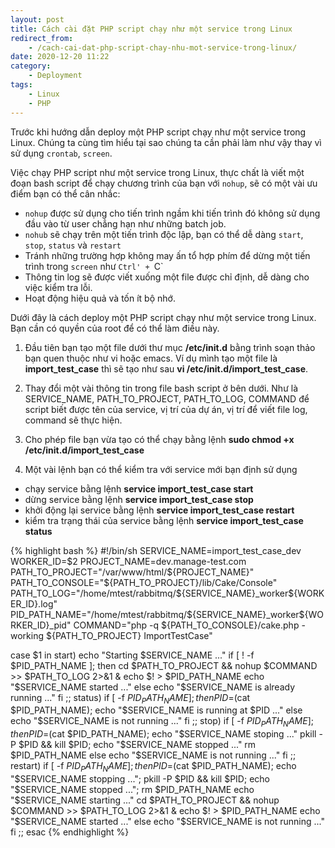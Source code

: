 ```yaml
---
layout: post
title: Cách cài đặt PHP script chạy như một service trong Linux
redirect_from:
    - /cach-cai-dat-php-script-chay-nhu-mot-service-trong-linux/
date: 2020-12-20 11:22
category:
    - Deployment
tags: 
    - Linux
    - PHP
---
```

Trước khi hướng dẫn deploy một PHP script chạy như một service trong Linux.
Chúng ta cùng tìm hiểu tại sao chúng ta cần phải làm như vậy thay vì sử dụng `crontab`, `screen`.

Việc chạy PHP script như một service trong Linux, thực chất là viết một đoạn bash script để chạy chương trình của bạn với `nohup`, sẽ có một vài ưu điểm bạn có thể cân nhắc:
- `nohup` được sử dụng cho tiến trình ngầm khi tiến trình đó không sử dụng đầu vào từ user chẳng hạn như những batch job.
- `nohub` sẽ chạy trên một tiến trình độc lập, bạn có thể dễ dàng `start`, `stop`, `status` và `restart`
- Tránh những trường hợp không may ấn tổ hợp phím để dừng một tiến trình trong `screen` như `Ctrl' + `C`
- Thông tin log sẽ được viết xuống một file được chỉ định, dễ dàng cho việc kiểm tra lỗi.
- Hoạt động hiệu quả và tốn ít bộ nhớ.

Dưới đây là cách deploy một PHP script chạy như một service trong Linux.
Bạn cần có quyền của root để có thể làm điều này.
1. Đầu tiên bạn tạo một file dưới thư mục **/etc/init.d** bằng trình soạn thảo bạn quen thuộc như vi hoặc emacs. Ví dụ mình tạo một file là **import_test_case** thì sẽ tạo như sau **vi /etc/init.d/import_test_case**.

2. Thay đổi một vài thông tin trong file bash script ở bên dưới. Như là SERVICE_NAME, PATH_TO_PROJECT, PATH_TO_LOG, COMMAND để script biết được tên của service, vị trí của dự án, vị trí để viết file log, command sẽ thực hiện.

3. Cho phép file bạn vừa tạo có thể chạy bằng lệnh **sudo chmod +x /etc/init.d/import_test_case**

4. Một vài lệnh bạn có thể kiểm tra với service mới bạn định sử dụng

- chạy service bằng lệnh **service import_test_case start**
- dừng service bằng lệnh **service import_test_case stop**
- khởi động lại service bằng lệnh **service import_test_case restart**
- kiểm tra trạng thái của service bằng lệnh **service import_test_case status**

{% highlight bash %}
#!/bin/sh
SERVICE_NAME=import_test_case_dev
WORKER_ID=$2
PROJECT_NAME=dev.manage-test.com
PATH_TO_PROJECT="/var/www/html/${PROJECT_NAME}"
PATH_TO_CONSOLE="${PATH_TO_PROJECT}/lib/Cake/Console"
PATH_TO_LOG="/home/mtest/rabbitmq/${SERVICE_NAME}_worker${WORKER_ID}.log"
PID_PATH_NAME="/home/mtest/rabbitmq/${SERVICE_NAME}_worker${WORKER_ID}_pid"
COMMAND="php -q ${PATH_TO_CONSOLE}/cake.php -working ${PATH_TO_PROJECT} ImportTestCase"

case $1 in
    start)
        echo "Starting $SERVICE_NAME ..."
        if [ ! -f $PID_PATH_NAME ]; then
            cd $PATH_TO_PROJECT && nohup $COMMAND >> $PATH_TO_LOG 2>&1 &
            echo $! > $PID_PATH_NAME
            echo "$SERVICE_NAME started ..."
        else
            echo "$SERVICE_NAME is already running ..."
        fi
    ;;
    status)
        if [ -f $PID_PATH_NAME ]; then
            PID=$(cat $PID_PATH_NAME);
            echo "$SERVICE_NAME is running at $PID ..."
        else
            echo "$SERVICE_NAME is not running ..."
        fi
    ;;
    stop)
        if [ -f $PID_PATH_NAME ]; then
            PID=$(cat $PID_PATH_NAME);
            echo "$SERVICE_NAME stoping ..."
            pkill -P $PID && kill $PID;
            echo "$SERVICE_NAME stopped ..."
            rm $PID_PATH_NAME
        else
            echo "$SERVICE_NAME is not running ..."
        fi
    ;;
    restart)
        if [ -f $PID_PATH_NAME ]; then
            PID=$(cat $PID_PATH_NAME);
            echo "$SERVICE_NAME stopping ...";
            pkill -P $PID && kill $PID;
            echo "$SERVICE_NAME stopped ...";
            rm $PID_PATH_NAME
            echo "$SERVICE_NAME starting ..."
            cd $PATH_TO_PROJECT && nohup $COMMAND >> $PATH_TO_LOG 2>&1 &
            echo $! > $PID_PATH_NAME
            echo "$SERVICE_NAME started ..."
        else
            echo "$SERVICE_NAME is not running ..."
        fi
    ;;
esac
{% endhighlight %}
